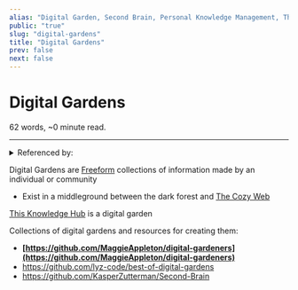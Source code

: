 ```yaml
---
alias: "Digital Garden, Second Brain, Personal Knowledge Management, The Zettelkasten Method"
public: "true"
slug: "digital-gardens"
title: "Digital Gardens"
prev: false
next: false
---
```

<script setup>
import { data } from '../../git.data.ts';
import { useData } from 'vitepress';
const pageData = useData();
</script>
<h1 class="p-name">Digital Gardens</h1>
<p>62 words, ~0 minute read. <span v-html="data[`site/${pageData.page.value.relativePath}`]" /></p>
<hr/>

<details><summary>Referenced by:</summary><a href="/garden/commune/index.md">Commune</a><a href="/garden/debate/index.md">Debate</a><a href="/garden/filter-bubbles/index.md">Filter Bubbles</a><a href="/garden/freeform/index.md">Freeform</a><a href="/garden/garden-rss/index.md">Garden-RSS</a><a href="/garden/network-of-knowledge/index.md">Network of Knowledge</a><a href="/garden/the-cozy-web/index.md">The Cozy Web</a><a href="/garden/the-small-web/index.md">The Small Web</a><a href="/garden/this-knowledge-hub/index.md">This Knowledge Hub</a></details>

Digital Gardens are [Freeform](/garden/freeform/index.md) collections of information made by an individual or community
- Exist in a middleground between the dark forest and [The Cozy Web](/garden/the-cozy-web/index.md)

[This Knowledge Hub](/garden/this-knowledge-hub/index.md) is a digital garden

Collections of digital gardens and resources for creating them:
- **[https://github.com/MaggieAppleton/digital-gardeners](https://github.com/MaggieAppleton/digital-gardeners)**
- https://github.com/lyz-code/best-of-digital-gardens
- https://github.com/KasperZutterman/Second-Brain